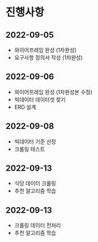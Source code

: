 # 진행사항
## 2022-09-05
- 와이어프레임 완성 (1차완성)
- 요구사항 정의서 작성 (1차완성)

## 2022-09-06
- 와이어프레임 완성 (1차완성본 수정)
- 빅데이터 데이터셋 찾기
- ERD 설계

## 2022-09-08
- 빅데이터 기준 선정
- 크롤링 테스트

## 2022-09-13
- 식당 데이터 크롤링
- 추천 알고리즘 학습

## 2022-09-13
- 크롤링 데이터 전처리
- 추천 알고리즘 학습
